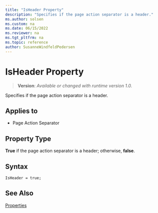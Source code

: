 ```yaml
---
title: "IsHeader Property"
description: "Specifies if the page action separator is a header."
ms.author: solsen
ms.custom: na
ms.date: 06/15/2022
ms.reviewer: na
ms.tgt_pltfrm: na
ms.topic: reference
author: SusanneWindfeldPedersen
---
```

[//]: # (START>DO_NOT_EDIT)
[//]: # (IMPORTANT:Do not edit any of the content between here and the END>DO_NOT_EDIT.)
[//]: # (Any modifications should be made in the .xml files in the ModernDev repo.)
# IsHeader Property
> **Version**: _Available or changed with runtime version 1.0._

Specifies if the page action separator is a header.

## Applies to
-   Page Action Separator

[//]: # (IMPORTANT: END>DO_NOT_EDIT)

## Property Type

**True** if the page action separator is a header; otherwise, **false**.


## Syntax

```AL
IsHeader = true;
```
 
  
## See Also

[Properties](devenv-properties.md)